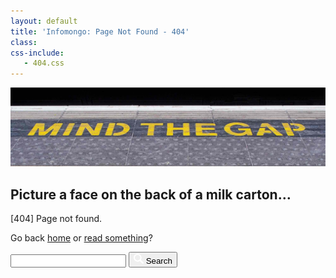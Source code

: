 ```yaml
---
layout: default
title: 'Infomongo: Page Not Found - 404'
class: 
css-include: 
   - 404.css
---
```


<section class="white" markdown="1">
<div class="wrap" markdown="1">
<div class="">
	<img src="/img/mind-the-gap.jpg" class="full-width">
</div>



# Picture a face on the back of a milk carton…

[404] Page not found.

Go back [home](/) or [read something](/posts)?

<form method="get" action="https://www.google.com/search">
	<input type="text" name="q"  value="">
	<input name="as_sitesearch" type="hidden" value="infomongo.com">
	<button type="submit">
	<svg width="16px" height="16px" viewBox="0 0 16 16" version="1.1" xmlns="http://www.w3.org/2000/svg" xmlns:xlink="http://www.w3.org/1999/xlink">
		<g id="Page-1" stroke="none" stroke-width="1" fill="none" fill-rule="evenodd">
			<path d="M6.33326736,10.6665556 C3.94395892,10.6665556 1.99997917,8.72257581 1.99997917,6.33326736 C1.99997917,3.94462558 3.94395892,1.99997917 6.33326736,1.99997917 C8.72124249,1.99997917 10.6665556,3.94462558 10.6665556,6.33326736 C10.6665556,8.72257581 8.72124249,10.6665556 6.33326736,10.6665556 M15.6105041,13.7251904 L11.7818773,9.89589692 C11.7378777,9.85189738 11.6885449,9.81789773 11.6412121,9.78123145 C12.287872,8.78857512 12.6665347,7.60658743 12.6665347,6.33326736 C12.6665347,2.8353038 9.83189758,0 6.33326736,0 C2.83597046,0 0,2.8353038 0,6.33326736 C0,9.83189758 2.83597046,12.6665347 6.33326736,12.6665347 C7.60525411,12.6665347 8.78924178,12.287872 9.78256476,11.6412121 C9.81923105,11.6892116 9.85256404,11.7372111 9.89589692,11.7812106 L13.7231904,15.6105041 C13.9851877,15.871168 14.3265174,16.0011667 14.6665139,16.0011667 C15.007177,16.0011667 15.3485068,15.871168 15.6105041,15.6111707 C16.129832,15.0898428 16.129832,14.2458516 15.6105041,13.7251904" id="search" fill="#FFFFFF"></path>
		</g>
	</svg>
	Search
	</button>
</form>
</div>	
</section>
